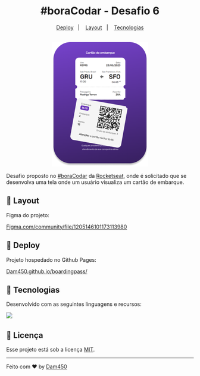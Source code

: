 <h1 align="center">#boraCodar - Desafio 6</h1>

<p align="center">
  <a href="#-deploy">Deploy</a>&nbsp;&nbsp;&nbsp;|&nbsp;&nbsp;&nbsp;
  <a href="#-layout">Layout</a>&nbsp;&nbsp;&nbsp;|&nbsp;&nbsp;&nbsp;
  <a href="#-tecnologias">Tecnologias</a>
</p>

<p align="center"><br/>
  <a href="https://dam450.github.io/git-favorites/">
    <img src="./.github/preview.png" />
  </a>
</p>

Desafio proposto no [#boraCodar](https://boracodar.dev/) da [Rocketseat](https://www.rocketseat.com.br/), onde é solicitado que se desenvolva uma tela onde um usuário visualiza um cartão de embarque. 

## 🎨 Layout

Figma do projeto:

[Figma.com/community/file/1205146101173113980](https://www.figma.com/community/file/1205146101173113980)

## 🚀 Deploy

Projeto hospedado no Github Pages:

[Dam450.github.io/boardingpass/](https://dam450.github.io/boardingpass/)

## 🦾 Tecnologias

Desenvolvido com as seguintes linguagens e recursos:

<p align="left">
  <a href="#-tecnologias">
    <img src="https://skillicons.dev/icons?i=html,css&theme=dark" />
  </a>
</p>

## :memo: Licença

Esse projeto está sob a licença [MIT](./license.md).

---

Feito com ♥ by [Dam450](https://github.com/dam450/)
